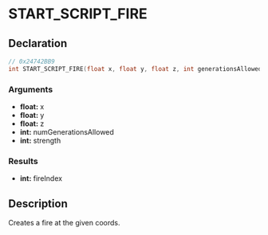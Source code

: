 # START_SCRIPT_FIRE

## Declaration
```cpp
// 0x24742BB9
int START_SCRIPT_FIRE(float x, float y, float z, int generationsAllowed, int strength);
```

### Arguments
- **float:** x
- **float:** y
- **float:** z
- **int:** numGenerationsAllowed
- **int:** strength

### Results
- **int:** fireIndex

## Description
Creates a fire at the given coords.